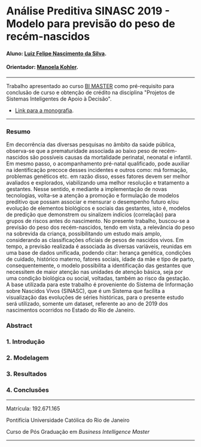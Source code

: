 # Análise Preditiva SINASC 2019 - Modelo para previsão do peso de recém-nascidos

#### Aluno: [Luiz Felipe Nascimento da Silva](https://github.com/lfnas).
#### Orientador: [Manoela Kohler](https://github.com/manoelakohler).

---

Trabalho apresentado ao curso [BI MASTER](https://ica.puc-rio.ai/bi-master) como pré-requisito para conclusão de curso e obtenção de crédito na disciplina "Projetos de Sistemas Inteligentes de Apoio à Decisão".

- [Link para a monografia](---). 

---

### Resumo

Em decorrência das diversas pesquisas no âmbito da saúde pública, observa-se que a prematuridade associada ao baixo peso de recém-nascidos são possíveis causas da mortalidade perinatal, neonatal e infantil. Em mesmo passo, o acompanhamento pré-natal qualificado, pode auxiliar na identificação precoce desses incidentes e outros como: má formação, problemas genéticos etc. em razão disso, esses fatores devem ser melhor avaliados e explorados, viabilizando uma melhor resolução e tratamento a gestantes. Nesse sentido, e mediante a implementação de novas tecnologias, volta-se a atenção a promoção e formulação de modelos preditivo que possam associar e mensurar o desempenho futuro e/ou evolução de elementos biológicos e sociais das gestantes, isto é, modelos de predição que demonstrem ou sinalizem indícios (correlação) para grupos de riscos antes do nascimento. No presente trabalho, buscou-se a previsão do peso dos recém-nascidos,  tendo em vista, a relevância do peso na sobrevida da criança, possibilitando um estudo mais amplo, considerando as classificações oficiais de pesos de nascidos vivos. Em tempo, a previsão realizada é associada às diversas variáveis, reunidas em uma base de dados unificada, podendo citar: herança genética, condições de cuidado, histórico materno, fatores sociais, idade da mãe e tipo de parto, consequentemente, o modelo possibilita a identificação das gestantes que necessitem de maior atenção nas unidades de atenção básica, seja por uma condição biológica ou social, voltadas, também ao risco da gestação. A base utilizada para este trabalho é proveniente do Sistema de Informação sobre Nascidos Vivos (SINASC), que é um Sistema que facilita a visualização das evoluções de séries históricas, para o presente estudo será utilizado, somente um dataset, referente ao ano de 2019 dos nascimentos ocorridos no Estado do Rio de Janeiro.

### Abstract

### 1. Introdução

### 2. Modelagem

### 3. Resultados

### 4. Conclusões
---

Matrícula: 192.671.165

Pontifícia Universidade Católica do Rio de Janeiro

Curso de Pós Graduação em *Business Intelligence Master*

---
